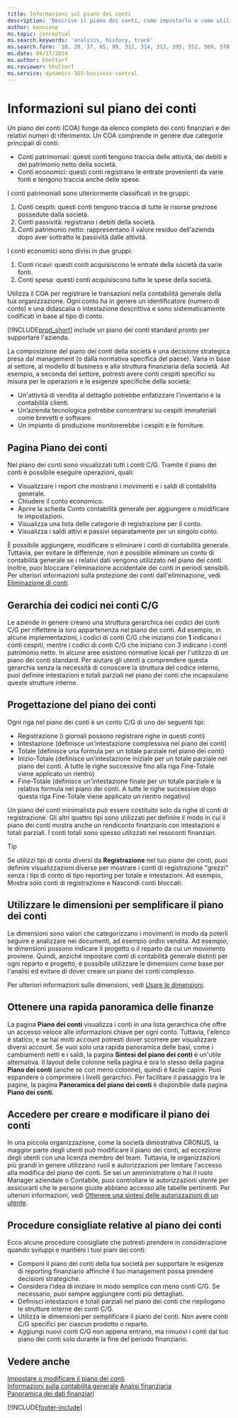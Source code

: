 ```yaml
---
title: Informazioni sul piano dei conti
description: 'Descrive il piano dei conti, come impostarlo e come utilizzarlo.'
author: kennienp
ms.topic: conceptual
ms.search.keywords: 'analysis, history, track'
ms.search.form: '18, 20, 37, 65, 99, 312, 314, 313, 395, 552, 569, 570, 634, 790, 791, 1158'
ms.date: 04/17/2024
ms.author: bholtorf
ms.reviewer: bholtorf
ms.service: dynamics-365-business-central
---
```


# Informazioni sul piano dei conti

Un piano dei conti (COA) funge da elenco completo dei conti finanziari e dei relativi numeri di riferimento. Un COA comprende in genere due categorie principali di conti:

- Conti patrimoniali: questi conti tengono traccia delle attività, dei debiti e del patrimonio netto della società.
- Conti economici: questi conti registrano le entrate provenienti da varie fonti e tengono traccia anche delle spese.

I conti patrimoniali sono ulteriormente classificati in tre gruppi:

1. Conti cespiti: questi conti tengono traccia di tutte le risorse preziose possedute dalla società.
1. Conti passività: registrano i debiti della società.
1. Conti patrimonio netto: rappresentano il valore residuo dell'azienda dopo aver sottratto le passività dalle attività.

I conti economici sono divisi in due gruppi:

1. Conti ricavi: questi conti acquisiscono le entrate della società da varie fonti.
1. Conti spesa: questi conti acquisiscono tutte le spese della società.

Utilizza il COA per registrare le transazioni nella contabilità generale della tua organizzazione. Ogni conto ha in genere un identificatore (numero di conto) e una didascalia o intestazione descrittiva e sono sistematicamente codificati in base al tipo di conto.

[!INCLUDE[prod_short](includes/prod_short.md)] include un piano dei conti standard pronto per supportare l'azienda.

La composizione del piano dei conti della società è una decisione strategica presa dal management (o dalla normativa specifica del paese). Varia in base al settore, al modello di business e alla struttura finanziaria della società. Ad esempio, a seconda del settore, potresti avere conti cespiti specifici su misura per le operazioni e le esigenze specifiche della società:

* Un'attività di vendita al dettaglio potrebbe enfatizzare l'inventario e la contabilità clienti.
* Un’azienda tecnologica potrebbe concentrarsi su cespiti immateriali come brevetti e software.
* Un impianto di produzione monitorerebbe i cespiti e le forniture.

## Pagina Piano dei conti

Nel piano dei conti sono visualizzati tutti i conti C/G. Tramite il piano dei conti è possibile eseguire operazioni, quali:  

* Visualizzare i report che mostrano i movimenti e i saldi di contabilità generale.  
* Chiudere il conto economico.  
* Aprire la scheda Conto contabilità generale per aggiungere o modificare le impostazioni.  
* Visualizza una lista delle categorie di registrazione per il conto.
* Visualizza i saldi attivi e passivi separatamente per un singolo conto.

È possibile aggiungere, modificare o eliminare i conti di contabilità generale. Tuttavia, per evitare le differenze, non è possibile eliminare un conto di contabilità generale se i relativi dati vengono utilizzato nel piano dei conti. Inoltre, puoi bloccare l'eliminazione accidentale dei conti in periodi sensibili. Per ulteriori informazioni sulla protezione dei conti dall'eliminazione, vedi [Eliminazione di conti](finance-setup-chart-accounts.md#delete-accounts).  

## Gerarchia dei codici nei conti C/G

Le aziende in genere creano una struttura gerarchica nei codici dei conti C/G per riflettere la loro appartenenza nel piano dei conti. Ad esempio, in alcune implementazioni, i codici di conti C/G che iniziano con **1** indicano i conti cespiti, mentre i codici di conti C/G che iniziano con 3 indicano i conti patrimonio netto. In alcune aree esistono normative locali per l'utilizzo di un piano dei conti standard. Per aiutare gli utenti a comprendere questa gerarchia senza la necessità di conoscere la struttura del codice interno, puoi definire intestazioni e totali parziali nel piano dei conti che incapsulano queste strutture interne.

## Progettazione del piano dei conti

Ogni riga nel piano dei conti è un conto C/G di uno dei seguenti tipi:

* Registrazione (i giornali possono registrare righe in questi conti)
* Intestazione (definisce un'intestazione complessiva nel piano dei conti)
* Totale (definisce una formula per un totale parziale nel piano dei conti)
* Inizio-Totale (definisce un'intestazione iniziale per un totale parziale nel piano dei conti. A tutte le righe successive fino alla riga Fine-Totale viene applicato un rientro)
* Fine-Totale (definisce un'intestazione finale per un totale parziale e la relativa formula nel piano dei conti. A tutte le righe successive dopo questa riga Fine-Totale viene applicato un rientro negativo)

Un piano dei conti minimalista può essere costituito solo da righe di conti di registrazione. Gli altri quattro tipi sono utilizzati per definire il modo in cui il piano dei conti mostra anche un rendiconto finanziario con intestazioni e totali parziali. I conti totali sono spesso utilizzati nei resoconti finanziari.

> [!TIP]
> Se utilizzi tipi di conto diversi da **Registrazione** nel tuo piano dei conti, puoi definire visualizzazioni diverse per mostrare i conti di registrazione "grezzi" senza i tipi di conto di tipo reporting per totale e intestazioni. Ad esempio, Mostra solo conti di registrazione e Nascondi conti bloccati.

## Utilizzare le dimensioni per semplificare il piano dei conti

Le dimensioni sono valori che categorizzano i movimenti in modo da poterli seguire e analizzare nei documenti, ad esempio ordini vendita. Ad esempio, le dimensioni possono indicare il progetto o il reparto da cui un movimento proviene. Quindi, anziché impostare conti di contabilità generale distinti per ogni reparto e progetto, è possibile utilizzare le dimensioni come base per l'analisi ed evitare di dover creare un piano dei conti complesso.

Per ulteriori informazioni sulle dimensioni, vedi [Usare le dimensioni](finance-dimensions.md).

## Ottenere una rapida panoramica delle finanze

La pagina **Piano dei conti** visualizza i conti in una lista gerarchica che offre un accesso veloce alle informazioni chiave per ogni conto. Tuttavia, l'elenco è statico, e se hai molti account potresti dover scorrere per visualizzare diversi account. Se vuoi solo una rapida panoramica delle basi, come i cambiamenti netti e i saldi, la pagina **Sintesi del piano dei conti** è un'utile alternativa. Il layout delle colonne nella pagina è ora lo stesso della pagina **Piano dei conti** (anche se con meno colonne), quindi è facile capire. Puoi espandere o comprimere i livelli gerarchici. Per facilitare il passaggio tra le pagine, la pagina **Panoramica del piano dei conti** è disponibile dalla pagina **Piano dei conti**.

## Accedere per creare e modificare il piano dei conti

In una piccola organizzazione, come la società dimostrativa CRONUS, la maggior parte degli utenti può modificare il piano dei conti, ad eccezione degli utenti con una licenza membro del team. Tuttavia, le organizzazioni più grandi in genere utilizzano ruoli e autorizzazioni per limitare l'accesso alla modifica del piano dei conti. Se sei un amministratore o hai il ruolo Manager aziendale o Contabile, puoi controllare le autorizzazioni utente per assicurarti che le persone giuste abbiano accesso alle tabelle pertinenti. Per ulteriori informazioni, vedi [Ottenere una sintesi delle autorizzazioni di un utente](ui-define-granular-permissions.md#get-an-overview-of-a-users-permissions).  


<!-- ## Standard chart of accounts in different regions
Uncomment when we have more examples added to our localization documentation

Some regions have defined standards for the chart of accounts structure you should use in your company. 

Here are some examples of such standards that have been implemented in localized versions of [!INCLUDE[prod_short](includes/prod_short.md)]:

* [Standard chart of accounts in Denmark](localfunctionality/denmark/how-to-set-up-standard-coa.md)
-->

## Procedure consigliate relative al piano dei conti

Ecco alcune procedure consigliate che potresti prendere in considerazione quando sviluppi e mantieni i tuoi piani dei conti:

* Componi il piano dei conti della tua società per supportare le esigenze di reporting finanziario affinché il tuo management possa prendere decisioni strategiche.
* Considera l'idea di iniziare in modo semplice con meno conti C/G. Se necessario, puoi sempre aggiungere conti più dettagliati.
* Definisci intestazioni e totali parziali nel piano dei conti che riepilogano le strutture interne dei conti C/G.
* Utilizza le dimensioni per semplificare il piano dei conti. Non avere conti C/G specifici per ciascun prodotto o reparto.
* Aggiungi nuovi conti C/G non appena entrano, ma rimuovi i conti dal tuo piano dei conti solo durante la fine del periodo finanziario.

## Vedere anche

[Impostare o modificare il piano dei conti](finance-setup-chart-accounts.md)  
[Informazioni sulla contabilità generale](finance-general-ledger.md)
[Analisi finanziaria](bi.md)  
[Panoramica dei dati finanziari](finance.md)  

[!INCLUDE[footer-include](includes/footer-banner.md)]
